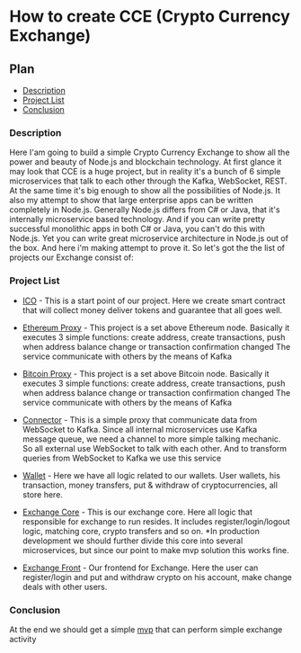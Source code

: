 # How to create CCE (Crypto Currency Exchange)

## Plan
* [Description](#description)
* [Project List](#project-list)
* [Conclusion](#conclusion)

### Description

Here I'am going to build a simple Crypto Currency Exchange to show all the power and beauty of Node.js and blockchain technology.
At first glance it may look that CCE is a huge project, but in reality it's a bunch of 6 simple microservices that talk to each other through the
Kafka, WebSocket, REST. At the same time it's big enough to show all the possibilities of Node.js. It also my attempt to show that large enterprise
apps can be written completely in Node.js.
Generally Node.js differs from C# or Java, that it's internally microservice based technology. And if you can write pretty successful monolithic apps in both
C# or Java, you can't do this with Node.js. Yet you can write great microservice architecture in Node.js out of the box.
And here i'm making attempt to prove it.
So let's got the the list of projects our Exchange consist of:

### Project List

* [ICO](https://github.com/dgaydukov/nodejs-cce-ico) - This is a start point of our project. Here we create smart contract that will collect money
deliver tokens and guarantee that all goes well.

* [Ethereum Proxy](https://github.com/dgaydukov/nodejs-cce-blockchain-ethereum) - This project is a set above Ethereum node. Basically it executes
3 simple functions: create address, create transactions, push when address balance change or transaction confirmation changed
The service communicate with others by the means of Kafka

* [Bitcoin Proxy](https://github.com/dgaydukov/nodejs-cce-blockchain-bitcoin) - This project is a set above Bitcoin node. Basically it executes 
3 simple functions: create address, create transactions, push when address balance change or transaction confirmation changed
The service communicate with others by the means of Kafka

* [Connector](https://github.com/dgaydukov/nodejs-cce-core-connector) - This is a simple proxy that communicate data from WebSocket to Kafka. Since all internal
microservices use Kafka message queue, we need a channel to more simple talking mechanic. So all external use WebSocket to talk with each other. And to 
transform queries from WebSocket to Kafka we use this service

* [Wallet](https://github.com/dgaydukov/nodejs-cce-core-wallet) - Here we have all logic related to our wallets. User wallets, his transaction, money transfers,
put & withdraw of cryptocurrencies, all store here.

* [Exchange Core](https://github.com/dgaydukov/nodejs-cce-core-exchange) - This is our exchange core. Here all logic that responsible for exchange to run 
resides. It includes register/login/logout logic, matching core, crypto transfers and so on. *In production development we should further divide this core 
into several microservices, but since our point to make mvp solution this works fine.

* [Exchange Front](https://github.com/dgaydukov/nodejs-cce-front) - Our frontend for Exchange. Here the user can register/login and put and withdraw crypto
on his account, make change deals with other users.


### Conclusion

At the end we should get a simple [mvp](https://en.wikipedia.org/wiki/Minimum_viable_product) that can perform simple exchange activity